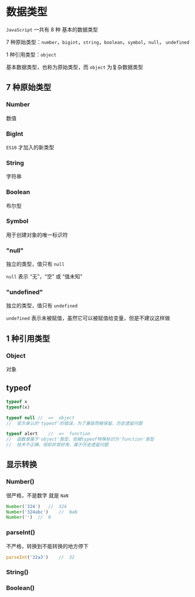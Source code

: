 # 数据类型

`JavaScript` 一共有 8 种 基本的数据类型

7 种原始类型：`number`，`bigint`，`string`，`boolean`，`symbol`，`null`， `undefined`

1 种引用类型：`object`

基本数据类型，也称为原始类型，而 `object` 为复杂数据类型

## 7 种原始类型

### Number

数值

### BigInt

`ES10` 才加入的新类型

### String

字符串

### Boolean

布尔型

### Symbol

用于创建对象的唯一标识符

### "null"

独立的类型，值只有 `null`

`null` 表示 “无”，“空” 或 “值未知”

### "undefined"

独立的类型，值只有 `undefined`

`undefined` 表示未被赋值，虽然它可以被赋值给变量，但是不建议这样做

## 1 种引用类型

### Object

对象

## typeof

```js
typeof x
typeof(x)

typeof null	//	=>	object
//	官方承认的'typeof'的错误，为了兼容而被保留，历史遗留问题

typeof alert	//	=>	function
//	函数隶属于'object'类型，但被typeof特殊标识为'function'类型
//	技术不正确，但却非常好用，属于历史遗留问题


```

## 显示转换

### Number()

很严格，不是数字 就是 `NaN`

```js
Number('324')	//	324
Number('324abc')	//	NaN
Number('')	//	0
```

### parseInt()

不严格，转换到不能转换的地方停下

```js
parseInt('32a3')	//	32
```

### String()

### Boolean()
